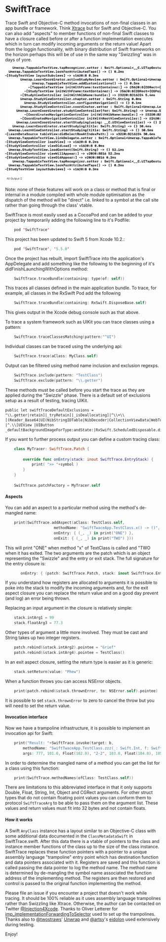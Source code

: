 # SwiftTrace

Trace Swift and Objective-C method invocations of non-final classes in an app bundle or framework.
Think [Xtrace](https://github.com/johnno1962/Xtrace) but for Swift and Objective-C. You can also 
add "aspects" to member functions of non-final Swift classes to have a closure called before or after
a function implementation executes which in turn can modify incoming arguments or the return value!
Apart from the loggin functionality, with binary distribution of Swift frameworks on the horizon perhaps
this will be of use in the same way "Swizzling" was in days of yore.

![SwiftTrace Example](SwiftTrace.gif)

Note: none of these features will work on a class or method that is final or internal in 
a module compiled with whole module optimisation as the dispatch of the method
will be "direct" i.e. linked to a symbol at the call site rather than going through the
class' vtable.

SwiftTrace is most easily used as a CocoaPod and can be added to your project by temporarily adding the
following line to it's Podfile:
```swift
    pod 'SwiftTrace'
 ```
This project has been updated to Swift 5 from Xcode 10.2.:
```swift
    pod 'SwiftTrace', '5.5.0'
 ```
Once the project has rebuilt, import SwiftTrace into the application's AppDelegate and add something like
the following to the beginning of it's didFinishLaunchingWithOptions method:
```swift
    SwiftTrace.traceBundle(containing: type(of: self))
 ```
This traces all classes defined in the main application bundle.
To trace, for example, all classes in the RxSwift Pod add the following
```swift
    SwiftTrace.traceBundle(containing: RxSwift.DisposeBase.self)
 ```
This gives output in the Xcode debug console such as that above.

To trace a system framework such as UIKit you can trace classes using a pattern:
```swift
    SwiftTrace.traceClassesMatching(pattern:"^UI")
 ```
Individual classes can be traced using the underlying api:
```swift
    SwiftTrace.trace(aClass: MyClass.self)
```
Output can be filtered using method name inclusion and exclusion regexps. 
```swift
    SwiftTrace.include(pattern: "TestClass")
    SwiftTrace.exclude(pattern: "\\.getter")
```
These methods must be called before you start the trace as they are applied during the "Swizzle" phase.
There is a default set of exclusions setup as a result of testing, tracing UIKit.
                      
    public let swiftTraceDefaultExclusions = "\\.getter|retain]|_tryRetain]|_isDeallocating]|^\\+\\[(Reader_Base64|UI(NibStringIDTable|NibDecoder|CollectionViewData|WebTouchEventsGestureRecognizer)) |^.\\[UIView |UIButton _defaultBackgroundImageForType:andState:|RxSwift.ScheduledDisposable.dispose"

If you want to further process output you can define a custom tracing class:
```swift
    class MyTracer: SwiftTrace.Patch {

        override func onEntry(stack: inout SwiftTrace.EntryStack) {
            print( ">> "+symbol )
        }
    }
    
    SwiftTrace.patchFactory = MyTracer.self
 ```   
#### Aspects

You can add an aspect to a particular method using the method's de-mangled name:
```swift
    print(SwiftTrace.addAspect(aClass: TestClass.self,
                      methodName: "SwiftTwaceApp.TestClass.x() -> ()",
                      onEntry: { (_, _) in print("ONE") },
                      onExit: { (_, _) in print("TWO") }))
 ```   
This will print "ONE" when method "x" of TextClass is called and "TWO when it has exited. The
two arguments are the patch which is an object representing the "Swizzle" and the entry or 
exit stack. The full signature for the entry closure is:
```swift
       onEntry: { (patch: SwiftTrace.Patch, stack: inout SwiftTrace.EntryStack) in
 ```   
If you understand how registers are allocated to arguments it is possible to poke into the
stack to modify the incoming arguments and, for the exit aspect closure you can replace
the return value and on a good day prevent (and log) an error being thrown.

Replacing an input argument in the closure is relatively simple:
```swift
    stack.intArg1 = 99
    stack.floatArg3 = 77.3
 ```
Other types of argument a little more involved. They must be cast and String
takes up two integer registers.
```swift
    patch.rebind(&stack.intArg2).pointee = "Grief"
    patch.rebind(&stack.intArg4).pointee = TestClass()
 ```
In an exit aspect closure, setting the return type is easier as it is generic:
```swift
    stack.setReturn(value: "Phew")
 ```
When a function throws you can access NSError objects.
```swift
    print(patch.rebind(&stack.thrownError, to: NSError.self).pointee)
 ```
It is possible to set `stack.thrownError` to zero to cancel the throw but you will need to set
the return value.

#### Invocation interface

Now we have a trampoline infrastructure, it is possible to implement an invocation api for Swift:
```swift
    print("Result: "+SwiftTrace.invoke(target: b,
        methodName: "SwiftTwaceApp.TestClass.zzz(_: Swift.Int, f: Swift.Double, g: Swift.Float, h: Swift.String, f1: Swift.Double, g1: Swift.Float, h1: Swift.Double, f2: Swift.Double, g2: Swift.Float, h2: Swift.Double, e: Swift.Int, ff: Swift.Int, o: SwiftTwaceApp.TestClass) throws -> Swift.String",
        args: 777, 101.0, Float(102.0), "2-2", 103.0, Float(104.0), 105.0, 106.0, Float(107.0), 108.0, 888, 999, TestClass()))
 ```
In order to determine the mangled name of a method you can get the list for a class 
using this function:
```swift
    print(SwiftTrace.methodNames(ofClass: TestClass.self))
 ```
There are limitations to this abbreviated interface in that it only supports Double, Float,
String, Int, Object and CGRect arguments. For other struct types that do not contain
floating point values you can conform them to protocol `SwiftTraceArg` to be able to
pass them on the argument list. These values and return values must fit into 32 bytes
and not contain floats.

#### How it works
                      
A Swift `AnyClass` instance has a layout similar to an Objective-C class with some
additional data documented in the `ClassMetadataSwift` in SwiftTrace.swift. After this data
there is a vtable of pointers to the class and instance member functions of the class up to
the size of the class instance. SwiftTrace replaces these function pointers with a pointer
to a unique assembly language "trampoline" entry point which has destination function and
data pointers associated with it. Registers are saved and this function is called passing
the data pointer to log the method name. The method name is determined by de-mangling the
symbol name associated the function address of the implementing method. The registers are
then restored and control is passed to the original function implementing the method. 
 
Please file an issue if you encounter a project that doesn't work while tracing. It should
be 100% reliable as it uses assembly language trampolines rather than Swizzling like Xtrace.
Otherwise, the author can be contacted on Twitter [@Injection4Xcode](https://twitter.com/@Injection4Xcode). 
Thanks to Oliver Letterer for [imp_implementationForwardingToSelector](https://github.com/OliverLetterer/imp_implementationForwardingToSelector)
used to set up the trampolines. Thanks also  to [@twostraws](https://twitter.com/twostraws)'
[Unwrap](https://github.com/twostraws/Unwrap) and [@artsy](https://twitter.com/ArtsyOpenSource)'s
[eidolon](https://github.com/artsy/eidolon) used extensively during testing.

Enjoy!
